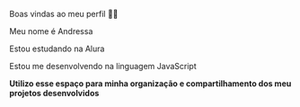 Boas vindas ao meu perfil 💙💙

Meu nome é Andressa

Estou estudando na Alura

Estou me desenvolvendo na linguagem JavaScript

**Utilizo esse espaço para minha organização e compartilhamento dos meu projetos desenvolvidos**



